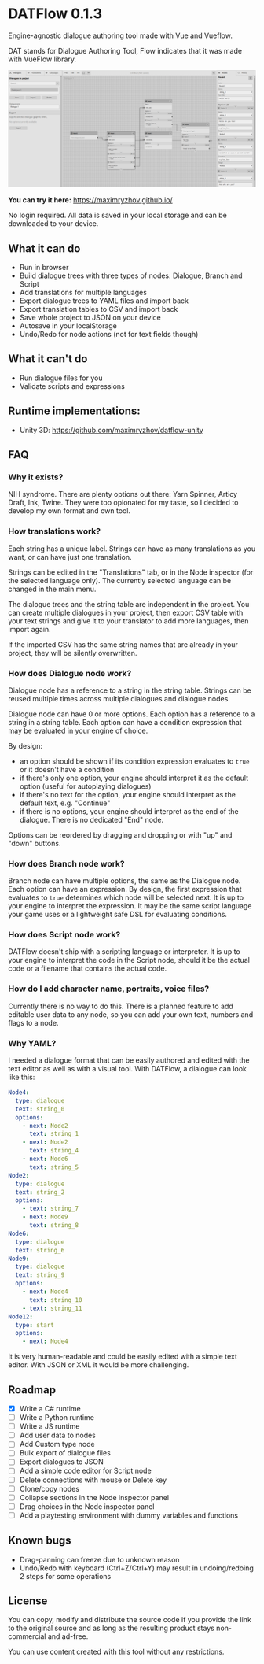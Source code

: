 # DATFlow 0.1.3

Engine-agnostic dialogue authoring tool made with Vue and Vueflow.

DAT stands for Dialogue Authoring Tool, Flow indicates that it was made with VueFlow library.

![Screenshot](screenshot.png)

**You can try it here:** https://maximryzhov.github.io/

No login required. All data is saved in your local storage and can be downloaded to your device.

## What it can do
- Run in browser
- Build dialogue trees with three types of nodes: Dialogue, Branch and Script
- Add translations for multiple languages
- Export dialogue trees to YAML files and import back
- Export translation tables to CSV and import back
- Save whole project to JSON on your device
- Autosave in your localStorage
- Undo/Redo for node actions (not for text fields though)

## What it can't do
- Run dialogue files for you
- Validate scripts and expressions

## Runtime implementations:
- Unity 3D: https://github.com/maximryzhov/datflow-unity

## FAQ
### Why it exists?
NIH syndrome. There are plenty options out there: Yarn Spinner, Articy Draft, Ink, Twine. They were too opionated for my taste, so I decided to develop my own format and own tool.

### How translations work?
Each string has a unique label. Strings can have as many translations as you want, or can have just one translation. 

Strings can be edited in the "Translations" tab, or in the Node inspector (for the selected language only). The currently selected language can be changed in the main menu. 

The dialogue trees and the string table are independent in the project. You can create multiple dialogues in your project, then export CSV table with your text strings and give it to your translator to add more languages, then import again.

If the imported CSV has the same string names that are already in your project, they will be silently overwritten.

### How does Dialogue node work?
Dialogue node has a reference to a string in the string table. Strings can be reused multiple times across multiple dialogues and dialogue nodes.

Dialogue node can have 0 or more options. Each option has a reference to a string in a string table. Each option can have a condition expression that may be evaluated in your engine of choice.

By design:
- an option should be shown if its condition expression evaluates to `true` or it doesn't have a condition
- if there's only one option, your engine should interpret it as the default option (useful for autoplaying dialogues)
- if there's no text for the option, your engine should interpret as the default text, e.g. "Continue"
- if there is no options, your engine should interpret as the end of the dialogue. There is no dedicated "End" node.

Options can be reordered by dragging and dropping or with "up" and "down" buttons.

### How does Branch node work?
Branch node can have multiple options, the same as the Dialogue node. Each option can have an expression. By design, the first expression that evaluates to `true` determines which node will be selected next. It is up to your engine to interpret the expression. It may be the same script language your game uses or a lightweight safe DSL for evaluating conditions.

### How does Script node work?
DATFlow doesn't ship with a scripting language or interpreter. It is up to your engine to interpret the code in the Script node, should it be the actual code or a filename that contains the actual code.

### How do I add character name, portraits, voice files?
Currently there is no way to do this. There is a planned feature to add editable user data to any node, so you can add your own text, numbers and flags to a node.

### Why YAML?
I needed a dialogue format that can be easily authored and edited with the text editor as well as with a visual tool. With DATFlow, a dialogue can look like this:
```yaml
Node4:
  type: dialogue
  text: string_0
  options:
    - next: Node2
      text: string_1
    - next: Node2
      text: string_4
    - next: Node6
      text: string_5
Node2:
  type: dialogue
  text: string_2
  options:
    - text: string_7
    - next: Node9
      text: string_8
Node6:
  type: dialogue
  text: string_6
Node9:
  type: dialogue
  text: string_9
  options:
    - next: Node4
      text: string_10
    - text: string_11
Node12:
  type: start
  options:
    - next: Node4
```
It is very human-readable and could be easily edited with a simple text editor. With JSON or XML it would be more challenging.

## Roadmap
- [x] Write a C# runtime
- [ ] Write a Python runtime
- [ ] Write a JS runtime
- [ ] Add user data to nodes
- [ ] Add Custom type node
- [ ] Bulk export of dialogue files
- [ ] Export dialogues to JSON
- [ ] Add a simple code editor for Script node
- [ ] Delete connections with mouse or Delete key
- [ ] Clone/copy nodes
- [ ] Collapse sections in the Node inspector panel
- [ ] Drag choices in the Node inspector panel
- [ ] Add a playtesting environment with dummy variables and functions

## Known bugs
- Drag-panning can freeze due to unknown reason
- Undo/Redo with keyboard (Ctrl+Z/Ctrl+Y) may result in undoing/redoing 2 steps for some operations

## License
You can copy, modify and distribute the source code if you provide the link to the original source and as long as the resulting product stays non-commercial and ad-free.

You can use content created with this tool without any restrictions. 